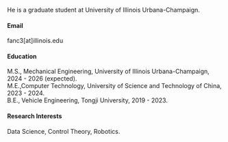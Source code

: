 

He is a graduate student at University of Illinois Urbana-Champaign.

#### Email
fanc3[at]illinois.edu

#### Education
M.S., Mechanical Engineering, University of Illinois Urbana-Champaign, 2024 - 2026 (expected).\
M.E.,Computer Technology, University of Science and Technology of China, 2023 - 2024.\
B.E., Vehicle Engineering, Tongji University, 2019 - 2023.

#### Research Interests
Data Science, Control Theory, Robotics.

